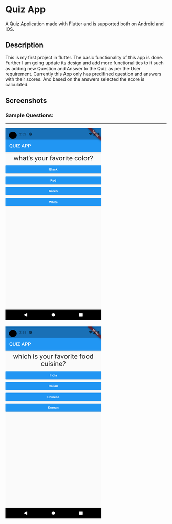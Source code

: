 # Quiz App

A Quiz Application made with Flutter and is supported both on Android and IOS.

## Description

This is my first project in flutter. The basic functionality of this app is done. Further I am going update its design and add more functionalities to it such as adding new Question and Answer to the Quiz as per the User requirement. Currently this App only has predifined question and answers with their scores. And based on the answers selected the score is calculated.

## Screenshots

### Sample Questions:
---
<div style = "display:inline;">
<img src="./screenshots/sc1.png" height="600" width="300">
<br>
<br>
<img src="./screenshots/sc2.png" height="600" width="300">
</div>
